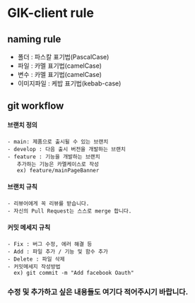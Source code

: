 # GIK-client rule

## naming rule
  - 폴더 : 파스칼 표기법(PascalCase)
  - 파일 : 카멜 표기법(camelCase)
  - 변수 : 카멜 표기법(camelCase)
  - 이미지파일 : 케밥 표기법(kebab-case)

## git workflow
  #### 브랜치 정의
    - main: 제품으로 출시될 수 있는 브랜치
    - develop : 다음 출시 버전을 개발하는 브랜치
    - feature : 기능을 개발하는 브랜치
       추가하는 기능은 카멜케이스로 작성 
       ex) feature/mainPageBanner
  #### 브랜치 규칙
    - 리뷰어에게 꼭 리뷰를 받습니다.
    - 자신의 Pull Request는 스스로 merge 합니다.
  #### 커밋 메세지 규칙
    - Fix : 버그 수정, 에러 해결 등
    - Add : 파일 추가 / 기능 및 함수 추가
    - Delete : 파일 삭제
    - 커밋메세지 작성방법
      ex) git commit -m "Add facebook Oauth"
 
### 수정 및 추가하고 싶은 내용들도 여기다 적어주시기 바랍니다.

